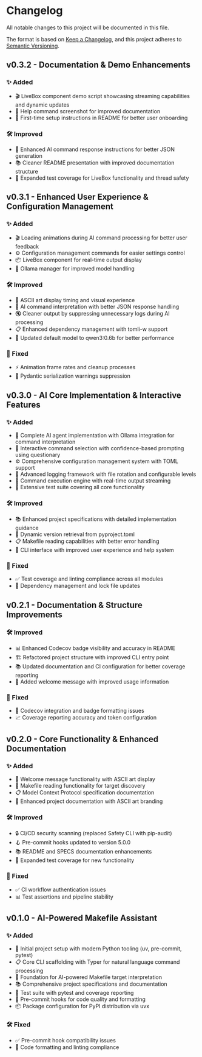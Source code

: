 # Changelog

All notable changes to this project will be documented in this file.

The format is based on [Keep a Changelog](https://keepachangelog.com/en/1.0.0/),
and this project adheres to [Semantic Versioning](https://semver.org/spec/v2.0.0.html).

## v0.3.2 - Documentation & Demo Enhancements

### ✨ Added
- 🎬 LiveBox component demo script showcasing streaming capabilities and dynamic updates
- 📸 Help command screenshot for improved documentation
- 🚀 First-time setup instructions in README for better user onboarding

### 🛠️ Improved
- 🤖 Enhanced AI command response instructions for better JSON generation
- 📚 Cleaner README presentation with improved documentation structure
- 🧪 Expanded test coverage for LiveBox functionality and thread safety

## v0.3.1 - Enhanced User Experience & Configuration Management

### ✨ Added
- 🎬 Loading animations during AI command processing for better user feedback
- ⚙️ Configuration management commands for easier settings control
- 📦 LiveBox component for real-time output display
- 🔧 Ollama manager for improved model handling

### 🛠️ Improved
- 🎨 ASCII art display timing and visual experience
- 🤖 AI command interpretation with better JSON response handling
- 🔇 Cleaner output by suppressing unnecessary logs during AI processing
- 📋 Enhanced dependency management with tomli-w support
- 🎯 Updated default model to qwen3:0.6b for better performance

### 🔧 Fixed
- ⚡ Animation frame rates and cleanup processes
- 🔕 Pydantic serialization warnings suppression

## v0.3.0 - AI Core Implementation & Interactive Features

### ✨ Added
- 🤖 Complete AI agent implementation with Ollama integration for command interpretation
- 🎯 Interactive command selection with confidence-based prompting using questionary
- ⚙️ Comprehensive configuration management system with TOML support
- 📝 Advanced logging framework with file rotation and configurable levels
- 🏃 Command execution engine with real-time output streaming
- 🧪 Extensive test suite covering all core functionality

### 🛠️ Improved
- 📚 Enhanced project specifications with detailed implementation guidance
- 🔧 Dynamic version retrieval from pyproject.toml
- 📋 Makefile reading capabilities with better error handling
- 🎨 CLI interface with improved user experience and help system

### 🔧 Fixed
- ✅ Test coverage and linting compliance across all modules
- 🔗 Dependency management and lock file updates

## v0.2.1 - Documentation & Structure Improvements

### 🛠️ Improved
- 📊 Enhanced Codecov badge visibility and accuracy in README
- 🏗️ Refactored project structure with improved CLI entry point
- 📚 Updated documentation and CI configuration for better coverage reporting
- 🎨 Added welcome message with improved usage information

### 🔧 Fixed
- 🔗 Codecov integration and badge formatting issues
- 📈 Coverage reporting accuracy and token configuration

## v0.2.0 - Core Functionality & Enhanced Documentation

### ✨ Added
- 🎨 Welcome message functionality with ASCII art display
- 📁 Makefile reading functionality for target discovery
- 📋 Model Context Protocol specification documentation
- 🎯 Enhanced project documentation with ASCII art branding

### 🛠️ Improved
- 🔒 CI/CD security scanning (replaced Safety CLI with pip-audit)
- 🪝 Pre-commit hooks updated to version 5.0.0
- 📚 README and SPECS documentation enhancements
- 🧪 Expanded test coverage for new functionality

### 🔧 Fixed
- ✅ CI workflow authentication issues
- 📊 Test assertions and pipeline stability

## v0.1.0 - AI-Powered Makefile Assistant

### ✨ Added
- 🚀 Initial project setup with modern Python tooling (uv, pre-commit, pytest)
- 📋 Core CLI scaffolding with Typer for natural language command processing
- 🤖 Foundation for AI-powered Makefile target interpretation
- 📚 Comprehensive project specifications and documentation
- 🧪 Test suite with pytest and coverage reporting
- 🔧 Pre-commit hooks for code quality and formatting
- 📦 Package configuration for PyPI distribution via uvx

### 🛠️ Fixed
- ✅ Pre-commit hook compatibility issues
- 📏 Code formatting and linting compliance

[0.3.2]: https://github.com/seanbaufeld/auto-make/releases/tag/v0.3.2
[0.3.1]: https://github.com/seanbaufeld/auto-make/releases/tag/v0.3.1
[0.3.0]: https://github.com/seanbaufeld/auto-make/releases/tag/v0.3.0
[0.2.1]: https://github.com/seanbaufeld/auto-make/releases/tag/v0.2.1
[0.2.0]: https://github.com/seanbaufeld/auto-make/releases/tag/v0.2.0
[0.1.0]: https://github.com/seanbaufeld/auto-make/releases/tag/v0.1.0
